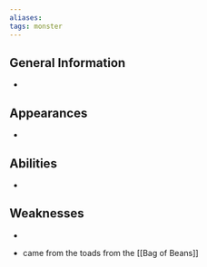 ```yaml
---
aliases: 
tags: monster
---
```



## General Information
- 

## Appearances
- 

## Abilities
- 

## Weaknesses
- 


- came from the toads from the [[Bag of Beans]]
